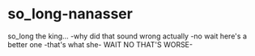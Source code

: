 # so_long-nanasser
so_long the king...
 -why did that sound wrong actually
  -no wait here's a better one
   -that's what she- WAIT NO THAT'S WORSE-
